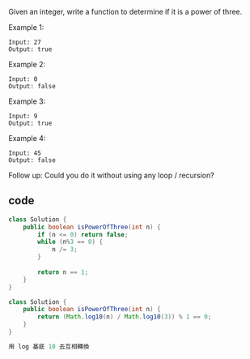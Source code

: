 Given an integer, write a function to determine if it is a power of three.

Example 1:
```
Input: 27
Output: true
```
Example 2:
```
Input: 0
Output: false
```
Example 3:
```
Input: 9
Output: true
```
Example 4:
```
Input: 45
Output: false
```
Follow up:
Could you do it without using any loop / recursion?

## code
```java
class Solution {
    public boolean isPowerOfThree(int n) {
        if (n <= 0) return false;
        while (n%3 == 0) {
            n /= 3;
        }
        
        return n == 1;
    }
}
```

```java
class Solution {
    public boolean isPowerOfThree(int n) {
        return (Math.log10(n) / Math.log10(3)) % 1 == 0;
    }
}

用 log 基底 10 去互相轉換
```
